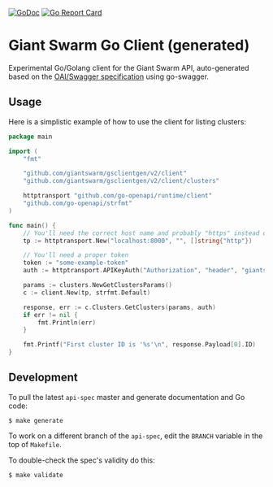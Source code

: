[![GoDoc](https://godoc.org/github.com/giantswarm/gsclientgen?status.svg)](https://godoc.org/github.com/giantswarm/gsclientgen)
[![Go Report Card](https://goreportcard.com/badge/github.com/giantswarm/gsclientgen)](https://goreportcard.com/report/github.com/giantswarm/gsclientgen)

# Giant Swarm Go Client (generated)

Experimental Go/Golang client for the Giant Swarm API, auto-generated based on the [OAI/Swagger specification](https://gothub.com/giantswarm/api-spec) using go-swagger.

## Usage

Here is a simplistic example of how to use the client for listing clusters:

```go
package main

import (
	"fmt"

	"github.com/giantswarm/gsclientgen/v2/client"
	"github.com/giantswarm/gsclientgen/v2/client/clusters"

	httptransport "github.com/go-openapi/runtime/client"
	"github.com/go-openapi/strfmt"
)

func main() {
	// You'll need the correct host name and probably "https" instead of "http"
	tp := httptransport.New("localhost:8000", "", []string{"http"})

	// You'll need a proper token
	token := "some-example-token"
	auth := httptransport.APIKeyAuth("Authorization", "header", "giantswarm " + token))

	params := clusters.NewGetClustersParams()
	c := client.New(tp, strfmt.Default)

	response, err := c.Clusters.GetClusters(params, auth)
	if err != nil {
		fmt.Println(err)
	}

	fmt.Printf("First cluster ID is '%s'\n", response.Payload[0].ID)
}
```

## Development

To pull the latest `api-spec` master and generate documentation and Go code:

```nohighlight
$ make generate
```

To work on a different branch of the `api-spec`, edit the `BRANCH` variable in the top of `Makefile`.

To double-check the spec's validity do this:

```nohighlight
$ make validate
```
